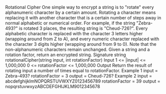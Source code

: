 Rotational Cipher
One simple way to encrypt a string is to "rotate" every alphanumeric character by a certain amount. Rotating a character means replacing it with another character that is a certain number of steps away in normal alphabetic or numerical order.
For example, if the string "Zebra-493?" is rotated 3 places, the resulting string is "Cheud-726?". Every alphabetic character is replaced with the character 3 letters higher (wrapping around from Z to A), and every numeric character replaced with the character 3 digits higher (wrapping around from 9 to 0). Note that the non-alphanumeric characters remain unchanged.
Given a string and a rotation factor, return an encrypted string.
Signature
string rotationalCipher(string input, int rotationFactor)
Input
1 <= |input| <= 1,000,000
0 <= rotationFactor <= 1,000,000
Output
Return the result of rotating input a number of times equal to rotationFactor.
Example 1
input = Zebra-493?
rotationFactor = 3
output = Cheud-726?
Example 2
input = abcdefghijklmNOPQRSTUVWXYZ0123456789
rotationFactor = 39
output = nopqrstuvwxyzABCDEFGHIJKLM9012345678

